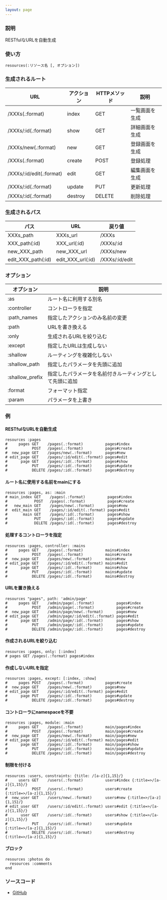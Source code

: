 ```yaml
---
layout: page
---
```

### 説明
RESTfulなURLを自動生成

### 使い方
    resources(:リソース名 [, オプション])

### 生成されるルート

URL                      | アクション   | HTTPメソッド | 説明
-------------------------|---------|----------|--------
/XXXs(.:format)          | index   | GET      | 一覧画面を生成
/XXXs/:id(.:format)      | show    | GET      | 詳細画面を生成
/XXXs/new(.:format)      | new     | GET      | 登録画面を生成
/XXXs(.:format)          | create  | POST     | 登録処理
/XXXs/:id/edit(.:format) | edit    | GET      | 編集画面を生成
/XXXs/:id(.:format)      | update  | PUT      | 更新処理
/XXXs/:id(.:format)      | destroy | DELETE   | 削除処理

### 生成されるパス

パス                 | URL               | 戻り値
-------------------|-------------------|---------------
XXXs_path          | XXXs_url          | /XXXs
XXX_path(:id)      | XXX_url(:id)      | /XXXs/:id
new_XXX_path       | new_XXX_url       | /XXXs/new
edit_XXX_path(:id) | edit_XXX_url(:id) | /XXXs/:id/edit

### オプション

オプション           | 説明
----------------|-----------------------------
:as             | ルート名に利用する別名
:controller     | コントローラを指定
:path_names     | 指定したアクションのみ名前の変更
:path           | URLを書き換える
:only           | 生成されるURLを絞り込む
:except         | 指定したURLは生成しない
:shallow        | ルーティングを複雑化しない
:shallow_path   | 指定したパラメータを先頭に追加
:shallow_prefix | 指定したパラメータを名前付きルーティングとして先頭に追加
:format         | フォーマット指定
:param          | パラメータを上書き

### 例
#### RESTfulなURLを自動生成
    resources :pages
    #     pages GET    /pages(.:format)          pages#index
    #           POST   /pages(.:format)          pages#create
    #  new_page GET    /pages/new(.:format)      pages#new
    # edit_page GET    /pages/:id/edit(.:format) pages#edit
    #      page GET    /pages/:id(.:format)      pages#show
    #           PUT    /pages/:id(.:format)      pages#update
    #           DELETE /pages/:id(.:format)      pages#destroy

#### ルート名に使用する名前をmainにする
    resources :pages, as: :main
    # main_index GET    /pages(.:format)          pages#index
    #            POST   /pages(.:format)          pages#create
    #   new_main GET    /pages/new(.:format)      pages#new
    #  edit_main GET    /pages/:id/edit(.:format) pages#edit
    #       main GET    /pages/:id(.:format)      pages#show
    #            PUT    /pages/:id(.:format)      pages#update
    #            DELETE /pages/:id(.:format)      pages#destroy

#### 処理するコントローラを指定
    resources :pages, controller: :mains
    #     pages GET    /pages(.:format)          mains#index
    #           POST   /pages(.:format)          mains#create
    #  new_page GET    /pages/new(.:format)      mains#new
    # edit_page GET    /pages/:id/edit(.:format) mains#edit
    #      page GET    /pages/:id(.:format)      mains#show
    #           PUT    /pages/:id(.:format)      mains#update
    #           DELETE /pages/:id(.:format)      mains#destroy

#### URLを置き換える
    resources "pages", path: 'admin/page'
    #     pages GET    /admin/page(.:format)          pages#index
    #           POST   /admin/page(.:format)          pages#create
    #  new_page GET    /admin/page/new(.:format)      pages#new
    # edit_page GET    /admin/page/:id/edit(.:format) pages#edit
    #      page GET    /admin/page/:id(.:format)      pages#show
    #           PUT    /admin/page/:id(.:format)      pages#update
    #           DELETE /admin/page/:id(.:format)      pages#destroy

#### 作成されるURLを絞り込む
    resources :pages, only: [:index]
    # pages GET /pages(.:format) pages#index

#### 作成しないURLを指定
    resources :pages, except: [:index, :show]
    #     pages POST   /pages(.:format)          pages#create
    #  new_page GET    /pages/new(.:format)      pages#new
    # edit_page GET    /pages/:id/edit(.:format) pages#edit
    #      page PUT    /pages/:id(.:format)      pages#update
    #           DELETE /pages/:id(.:format)      pages#destroy

#### コントローラにnamespaceを不要
    resources :pages, module: :main
    #     pages GET    /pages(.:format)          main/pages#index
    #           POST   /pages(.:format)          main/pages#create
    #  new_page GET    /pages/new(.:format)      main/pages#new
    # edit_page GET    /pages/:id/edit(.:format) main/pages#edit
    #      page GET    /pages/:id(.:format)      main/pages#show
    #           PUT    /pages/:id(.:format)      main/pages#update
    #           DELETE /pages/:id(.:format)      main/pages#destroy

#### 制限を付ける
    resources :users, constraints: {title: /[a-z]{1,15}/}
    #     users GET    /users(.:format)          users#index {:title=>/[a-z]{1,15}/}
    #           POST   /users(.:format)          users#create {:title=>/[a-z]{1,15}/}
    #  new_user GET    /users/new(.:format)      users#new {:title=>/[a-z]{1,15}/}
    # edit_user GET    /users/:id/edit(.:format) users#edit {:title=>/[a-z]{1,15}/}
    #      user GET    /users/:id(.:format)      users#show {:title=>/[a-z]{1,15}/}
    #           PUT    /users/:id(.:format)      users#update {:title=>/[a-z]{1,15}/}
    #           DELETE /users/:id(.:format)      users#destroy {:title=>/[a-z]{1,15}/}

#### ブロック
    resources :photos do
      resources :comments
    end

### ソースコード
* [GitHub](https://github.com/rails/rails/blob/f5d2f3fc759ec9a942609ca5b8446e83fdf869b4/actionpack/lib/action_dispatch/routing/mapper.rb#L1348)